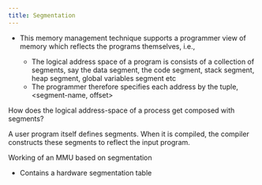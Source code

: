 ```yaml
---
title: Segmentation
---
```

-   This memory management technique supports a programmer view of
    memory which reflects the programs themselves, i.e.,

    -   The logical address space of a program is consists of a
        collection of segments, say the data segment, the code segment,
        stack segment, heap segment, global variables segment etc
    -   The programmer therefore specifies each address by the tuple,
        \<segment-name, offset>

How does the logical address-space of a process get composed with
segments?

A user program itself defines segments. When it is compiled, the
compiler constructs these segments to reflect the input program.

Working of an MMU based on segmentation

-   Contains a hardware segmentation table
